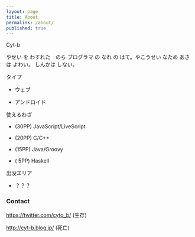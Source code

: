 ```yaml
---
layout: page
title: About
permalink: /about/
published: true
---
```



Cyt-b

やせい を わすれた　のら プログラマ の なれ の はて。やこうせい なため あさ は よわい。
しんかは しない。

タイプ

- ウェブ

- アンドロイド


使えるわざ

- (30PP) JavaScript/LiveScript

- (20PP) C/C++

- (15PP) Java/Groovy

- ( 5PP) Haskell



出没エリア

- ？？？



### Contact
https://twitter.com/cyto_b/ (生存)

http://cyt-b.blog.jp/ (死亡)
